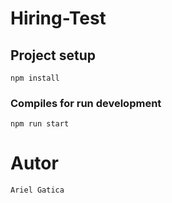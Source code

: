 # Hiring-Test

## Project setup
```
npm install
```

### Compiles for run development
```
npm run start
```

# Autor
```
Ariel Gatica
```
